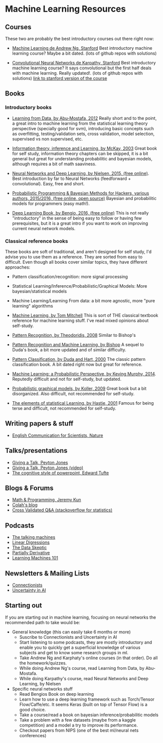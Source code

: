 
# Machine Learning Resources


## Courses

These two are probably the best introductory courses out there right now:

 * [Machine Learning de Andrew Ng, Stanford](https://www.coursera.org/learn/machine-learning)
 Best introductory machine learning course? Maybe a bit dated. (lots of github repos with solutions)

* [Convolutional Neural Networks de Karpathy, Stanford](http://cs231n.github.io/)
 Best introductory machine learning course? It says convolutional but the first half deals with machine learning. Really updated!. (lots of github repos with solutions) [link to stanford version of the course](http://vision.stanford.edu/teaching/cs231n/index.html)


## Books


### Introductory books
* [Learning from Data, by Abu-Mostafa, 2012](https://www.amazon.com/Learning-From-Data-Yaser-Abu-Mostafa/dp/1600490069/ref=zg_bs_3887_15) Really short and to the point, a great intro to machine learning from the statistical learning theory perspective (specially good for svm), introducing basic concepts such as overfitting, testing/validation sets, cross validation, model selection, supervised vs non supervised, etc.

* [Information theory, inference and Learning, by McKay, 2003](http://www.inference.phy.cam.ac.uk/itprnn/book.html) Great book for self study, information theory chapters can be skipped, it is a bit general but great for understanding probabilitic and bayesian models, although requires a bit of math saaviness.

* [Neural Networks and Deep Learning, by Nielsen, 2015, (free online)](http://neuralnetworksanddeeplearning.com/).
Best introduction by far to Neural Networks (feedforward + convolutional). Easy, free and short.

* [Probabilistic Programming & Bayesian Methods for Hackers, various authors, 2015/2016, (free online, open source)](http://camdavidsonpilon.github.io/Probabilistic-Programming-and-Bayesian-Methods-for-Hackers/) Bayesian and probabilitic models for programmers (easy math!).

* [Deep Learning Book, by Bengio, 2016, (free online)](http://www.deeplearningbook.org/) This is not really "introductory" in the sense of being easy to follow or having few prerequisites, but it is a great intro if you want to work on improving current neural network models.

### Classical reference books

These books are soft of traditional, and aren't designed for self study, I'd advise you to use them  as a reference. They are sorted from easy to difficult. Even though all books cover similar topics, they have different approaches:

* Pattern classification/recognition: more signal processing
* Statistical Learning/Inference/Probabilistic/Graphical Models: More bayesian/statistical models
* Machine Learning/Learning From data: a bit more agnostic, more "pure learning" algorithms


 * [Machine Learning, by Tom Mitchell](https://www.amazon.com/gp/product/0070428077/ref=pd_sim_14_9?ie=UTF8&psc=1&refRID=XENB6TPJHVN3FWVVX337) This is sort of THE classical textbook reference for machine learning stuff. I've read mixed opinions about self-study.

* [Pattern Recognition, by Theodoridis, 2008](http://store.elsevier.com/Pattern-Recognition/Sergios-Theodoridis/isbn-9781597492720/) Similar to Bishop's

* [Pattern Recognition and Machine Learning, by Bishop](https://www.amazon.com/gp/product/0387310738/ref=pd_sim_14_2?ie=UTF8&psc=1&-refRID=M6A1E6MTZ2SNK9DGY0CN) A sequel to Duda's book, a bit more updated and of similar difficulty.

* [Pattern Classification, by Duda and Hart, 2000](http://www.wiley.com/WileyCDA/WileyTitle/productCd-0471056693.html) The classic pattern classification book. A bit dated right now but great for reference.

* [Machine Learning: a Probabilistic Perspective, by Keving Murphy, 2014](https://www.cs.ubc.ca/~murphyk/MLbook/). Reputedly difficult and not for self-study, but updated.

* [Probabilistic graphical models, by Koller, 2009](http://pgm.stanford.edu/) Great book but a bit disorganized. Also difficult, not recommended for self-study.

* [The elements of statistical Learning, by Hastie, 2001](https://www.amazon.com/The-Elements-Statistical-Learning-Prediction/dp/0387848576/ref=zg_bs_3887_10) Famous for being terse and difficult, not recommended for self-study.


## Writing papers & stuff

* [English Communication for Scientists, Nature ](http://www.nature.com/scitable/ebooks/english-communication-for-scientists-14053993/contents)


## Talks/presentations

* [Giving a Talk, Peyton Jones]( https://www.microsoft.com/en-us/research/wp-content/uploads/2016/08/giving-a-talk.pdf)
* [Giving a Talk, Peyton Jones (video)](https://www.youtube.com/watch?v=sT_-owjKIbA)
* [The cognitive style of powerpoint, Edward Tufte](http://users.ha.uth.gr/tgd/pt0501/09/Tufte.pdf)

## Blogs & Forums
 * [Math & Programming, Jeremy Kun](https://jeremykun.com/2015/04/06/markov-chain-monte-carlo-without-all-the-bullshit/)
 * [Colah's blog](http://colah.github.io/)
 * [Cross Validated Q&A (stackoverflow for statistics)](http://stats.stackexchange.com/)


## Podcasts

  * [The talking machines](http://www.thetalkingmachines.com/)
  * [Linear Digressions](http://lineardigressions.com/)
  * [The Data Skeptic](http://dataskeptic.com/)
  * [Partially Derivative](http://partiallyderivative.com/)
  * [Learning Machines 101](http://www.learningmachines101.com/)

## Newsletters & Mailing Lists
 * [Connectionists](https://mailman.srv.cs.cmu.edu/mailman/listinfo/connectionists)
 * [Uncertainty in AI](http://web.engr.oregonstate.edu/~dambrobr/uai.html)



## Starting out
  If you are starting out in machine learning, focusing on neural networks  the recommended path to take would be:
  * General knowledge (this can easily take 6 months or more)
    * Suscribe to Connectionists and Uncertainty in AI
    * Start listening to some podcasts, they are mostly introductory and enable you to quickly get a superficial knowledge of various subjects and get to know some research groups in ml.
    * Take Andrew Ng and Karphaty's online courses (in that order). Do all the homework/quizzes.
    * While doing Andrew Ng's course, read Learning from Data, by Abu-Mostafa.
    * While doing Karpathy's course, read Neural Networks and Deep Learning, by Nielsen
  * Specific neural networks stuff
    * Read Bengios Book on deep learning
    * Learn how to use a deep learning framework such as Torch/Tensor Flow/Caffe/etc. It seems Keras (built on top of Tensor Flow) is a good choice.
    * Take a course/read a book on bayesian inference/probabilitic models
    * Take a problem with a few datasets (maybe from a kaggle competition) and a model a try to improve its performance.
    * Checkout papers from NIPS (one of the best ml/neural nets conferences)
